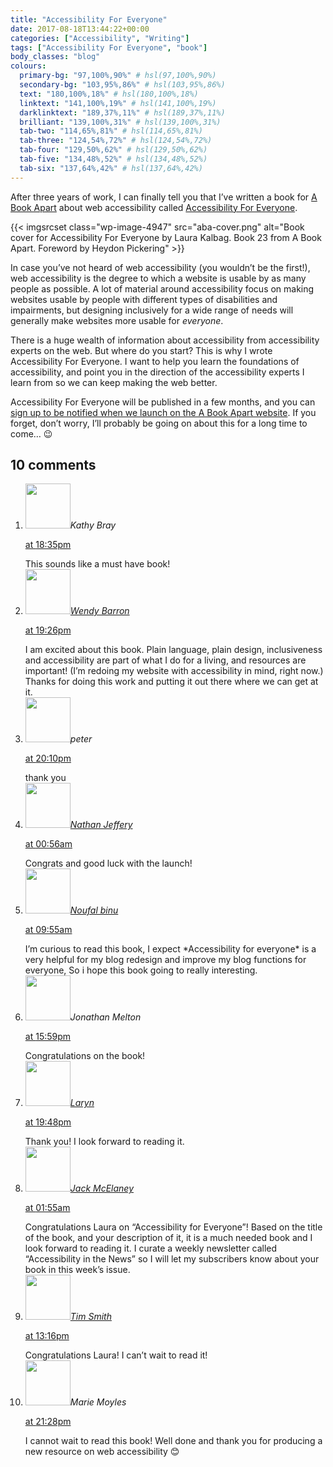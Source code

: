 ```yaml
---
title: "Accessibility For Everyone"
date: 2017-08-18T13:44:22+00:00
categories: ["Accessibility", "Writing"]
tags: ["Accessibility For Everyone", "book"]
body_classes: "blog"
colours:
  primary-bg: "97,100%,90%" # hsl(97,100%,90%)
  secondary-bg: "103,95%,86%" # hsl(103,95%,86%)
  text: "180,100%,18%" # hsl(180,100%,18%)
  linktext: "141,100%,19%" # hsl(141,100%,19%)
  darklinktext: "189,37%,11%" # hsl(189,37%,11%)
  brilliant: "139,100%,31%" # hsl(139,100%,31%)
  tab-two: "114,65%,81%" # hsl(114,65%,81%)
  tab-three: "124,54%,72%" # hsl(124,54%,72%)
  tab-four: "129,50%,62%" # hsl(129,50%,62%)
  tab-five: "134,48%,52%" # hsl(134,48%,52%)
  tab-six: "137,64%,42%" # hsl(137,64%,42%)
---
```


After three years of work, I can finally tell you that I’ve written a book for [A Book Apart](https://abookapart.com) about web accessibility called [Accessibility For Everyone](https://abookapart.com/products/accessibility-for-everyone).

{{< imgsrcset class="wp-image-4947" src="aba-cover.png" alt="Book cover for Accessibility For Everyone by Laura Kalbag. Book 23 from A Book Apart. Foreword by Heydon Pickering" >}}

In case you’ve not heard of web accessibility (you wouldn’t be the first!), web accessibility is the degree to which a website is usable by as many people as possible. A lot of material around accessibility focus on making websites usable by people with different types of disabilities and impairments, but designing inclusively for a wide range of needs will generally make websites more usable for *everyone*.

There is a huge wealth of information about accessibility from accessibility experts on the web. But where do you start? This is why I wrote Accessibility For Everyone. I want to help you learn the foundations of accessibility, and point you in the direction of the accessibility experts I learn from so we can keep making the web better.

Accessibility For Everyone will be published in a few months, and you can [sign up to be notified when we launch on the A Book Apart website](https://abookapart.com/products/accessibility-for-everyone). If you forget, don’t worry, I’ll probably be going on about this for a long time to come… 😉

## 10 comments

<ol class="commentlist">
	<li class="comment even thread-even depth-1" id="li-comment-160276">
		<div class="comment-author vcard">
			<img alt='' src='https://2.gravatar.com/avatar/e489ba37b81a1b956b5dc03bf3f48246?s=72&amp;d=mm&amp;r=g' srcset='https://2.gravatar.com/avatar/e489ba37b81a1b956b5dc03bf3f48246?s=144&amp;d=mm&amp;r=g 2x' class='avatar avatar-72 photo' height='72' width='72' /><cite class="fn">Kathy Bray</cite>
				<aside class="comment-meta commentmetadata"><p><a href="#comment-160276"><time datetime="2017-08-19T18:35:55+00:00" pubdate class="published">
		 at <span class="hours">18:35pm</span></time></a></p>
	</aside>
	</div>
	<div class="comment-entry">
		This sounds like a must have book!
	</div>
</li>
	<li class="comment odd alt thread-odd thread-alt depth-1" id="li-comment-160277">
			<div class="comment-author vcard">
			<img alt='' src='https://2.gravatar.com/avatar/becd3c088396191cb8b09a629e8eade9?s=72&amp;d=mm&amp;r=g' srcset='https://2.gravatar.com/avatar/becd3c088396191cb8b09a629e8eade9?s=144&amp;d=mm&amp;r=g 2x' class='avatar avatar-72 photo' height='72' width='72' /><cite class="fn"><a href='https://wendybarron.com/' rel='external nofollow' class='url'>Wendy Barron</a></cite>
				<aside class="comment-meta commentmetadata"><p><a href="#comment-160277"><time datetime="2017-08-19T19:26:48+00:00" pubdate class="published">
		 at <span class="hours">19:26pm</span></time></a></p>
	</aside>
	</div>
	<div class="comment-entry">
		I am excited about this book. Plain language, plain design, inclusiveness and accessibility are part of what I do for a living, and resources are important! (I’m redoing my website with accessibility in mind, right now.) Thanks for doing this work and putting it out there where we can get at it.
	</div>
</li>
	<li class="comment even thread-even depth-1" id="li-comment-160287">
			<div class="comment-author vcard">
			<img alt='' src='https://2.gravatar.com/avatar/b573d65a811c1c22bb29f43de39f9e25?s=72&amp;d=mm&amp;r=g' srcset='https://2.gravatar.com/avatar/b573d65a811c1c22bb29f43de39f9e25?s=144&amp;d=mm&amp;r=g 2x' class='avatar avatar-72 photo' height='72' width='72' /><cite class="fn">peter</cite>
				<aside class="comment-meta commentmetadata"><p><a href="#comment-160287"><time datetime="2017-08-19T20:10:57+00:00" pubdate class="published">
		 at <span class="hours">20:10pm</span></time></a></p>
	</aside>
	</div>
	<div class="comment-entry">
		thank you
	</div>
</li>
	<li class="comment odd alt thread-odd thread-alt depth-1" id="li-comment-160300">
			<div class="comment-author vcard">
			<img alt='' src='https://2.gravatar.com/avatar/2f78dd5271ddfb98fe9a18f1308e23bb?s=72&amp;d=mm&amp;r=g' srcset='https://2.gravatar.com/avatar/2f78dd5271ddfb98fe9a18f1308e23bb?s=144&amp;d=mm&amp;r=g 2x' class='avatar avatar-72 photo' height='72' width='72' /><cite class="fn"><a href='https://nuclearpengy.com' rel='external nofollow' class='url'>Nathan Jeffery</a></cite>
				<aside class="comment-meta commentmetadata"><p><a href="#comment-160300"><time datetime="2017-08-20T00:56:23+00:00" pubdate class="published">
		 at <span class="hours">00:56am</span></time></a></p>
	</aside>
	</div>
	<div class="comment-entry">
		Congrats and good luck with the launch!
	</div>
</li>
	<li class="comment even thread-even depth-1" id="li-comment-160304">
			<div class="comment-author vcard">
			<img alt='' src='https://1.gravatar.com/avatar/a9f0781ecb2f18bd767ced7ef545980d?s=72&amp;d=mm&amp;r=g' srcset='https://1.gravatar.com/avatar/a9f0781ecb2f18bd767ced7ef545980d?s=144&amp;d=mm&amp;r=g 2x' class='avatar avatar-72 photo' height='72' width='72' /><cite class="fn"><a href='http://www.destinosolutions.com' rel='external nofollow' class='url'>Noufal binu</a></cite>
				<aside class="comment-meta commentmetadata"><p><a href="#comment-160304"><time datetime="2017-08-20T09:55:43+00:00" pubdate class="published">
		 at <span class="hours">09:55am</span></time></a></p>
	</aside>
	</div>
	<div class="comment-entry">
		I’m curious to read this book, I expect *Accessibility for everyone* is a very helpful for my  blog redesign and improve my blog functions for everyone, So i hope this book going to really interesting.
	</div>
</li>
	<li class="comment odd alt thread-odd thread-alt depth-1" id="li-comment-160307">
			<div class="comment-author vcard">
			<img alt='' src='https://0.gravatar.com/avatar/c88ff35b0f29066d0cbcfd22efcf0f92?s=72&amp;d=mm&amp;r=g' srcset='https://0.gravatar.com/avatar/c88ff35b0f29066d0cbcfd22efcf0f92?s=144&amp;d=mm&amp;r=g 2x' class='avatar avatar-72 photo' height='72' width='72' /><cite class="fn">Jonathan Melton</cite>
				<aside class="comment-meta commentmetadata"><p><a href="#comment-160307"><time datetime="2017-08-20T15:59:36+00:00" pubdate class="published">
		 at <span class="hours">15:59pm</span></time></a></p>
	</aside>
	</div>
	<div class="comment-entry">
		Congratulations on the book!
	</div>
</li>
	<li class="comment even thread-even depth-1" id="li-comment-160308">
			<div class="comment-author vcard">
			<img alt='' src='https://1.gravatar.com/avatar/d2c7a673e809d41f7a2eca6b13bcdc38?s=72&amp;d=mm&amp;r=g' srcset='https://1.gravatar.com/avatar/d2c7a673e809d41f7a2eca6b13bcdc38?s=144&amp;d=mm&amp;r=g 2x' class='avatar avatar-72 photo' height='72' width='72' /><cite class="fn"><a href='https://cedc.org' rel='external nofollow' class='url'>Laryn</a></cite>
				<aside class="comment-meta commentmetadata"><p><a href="#comment-160308"><time datetime="2017-08-20T19:48:49+00:00" pubdate class="published">
		 at <span class="hours">19:48pm</span></time></a></p>
	</aside>
	</div>
	<div class="comment-entry">
		Thank you! I look forward to reading it.
	</div>
</li>
	<li class="comment odd alt thread-odd thread-alt depth-1" id="li-comment-160312">
			<div class="comment-author vcard">
			<img alt='' src='https://0.gravatar.com/avatar/6cdc16dc0c08c1a3b660d7d45b13a303?s=72&amp;d=mm&amp;r=g' srcset='https://0.gravatar.com/avatar/6cdc16dc0c08c1a3b660d7d45b13a303?s=144&amp;d=mm&amp;r=g 2x' class='avatar avatar-72 photo' height='72' width='72' /><cite class="fn"><a href='http://www.microassist.com' rel='external nofollow' class='url'>Jack McElaney</a></cite>
				<aside class="comment-meta commentmetadata"><p><a href="#comment-160312"><time datetime="2017-08-22T01:55:24+00:00" pubdate class="published">
		 at <span class="hours">01:55am</span></time></a></p>
	</aside>
	</div>
	<div class="comment-entry">
		Congratulations Laura on “Accessibility for Everyone”! Based on the title of the book, and your description of it, it is a much needed book and I look forward to reading it. I curate a weekly newsletter called “Accessibility in the News” so I will let my subscribers know about your book in this week’s issue.
	</div>
</li>
	<li class="comment even thread-even depth-1" id="li-comment-160313">
			<div class="comment-author vcard">
			<img alt='' src='https://0.gravatar.com/avatar/febbffcb54abe1be1435720fc2268237?s=72&amp;d=mm&amp;r=g' srcset='https://0.gravatar.com/avatar/febbffcb54abe1be1435720fc2268237?s=144&amp;d=mm&amp;r=g 2x' class='avatar avatar-72 photo' height='72' width='72' /><cite class="fn"><a href='https://ttimsmith.com' rel='external nofollow' class='url'>Tim Smith</a></cite>
				<aside class="comment-meta commentmetadata"><p><a href="#comment-160313"><time datetime="2017-08-23T13:16:57+00:00" pubdate class="published">
		 at <span class="hours">13:16pm</span></time></a></p>
	</aside>
	</div>
	<div class="comment-entry">
		Congratulations Laura! I can’t wait to read it!
	</div>
</li>
	<li class="comment odd alt thread-odd thread-alt depth-1" id="li-comment-160314">
			<div class="comment-author vcard">
			<img alt='' src='https://1.gravatar.com/avatar/1b9bcbb883f8a1e55f0a97c514569931?s=72&amp;d=mm&amp;r=g' srcset='https://1.gravatar.com/avatar/1b9bcbb883f8a1e55f0a97c514569931?s=144&amp;d=mm&amp;r=g 2x' class='avatar avatar-72 photo' height='72' width='72' /><cite class="fn">Marie Moyles</cite>
				<aside class="comment-meta commentmetadata"><p><a href="#comment-160314"><time datetime="2017-08-23T21:28:18+00:00" pubdate class="published">
		 at <span class="hours">21:28pm</span></time></a></p>
	</aside>
	</div>
	<div class="comment-entry">
		I cannot wait to read this book! Well done and thank you for producing a new resource on web accessibility 😊
	</div>
</li>
</ol>